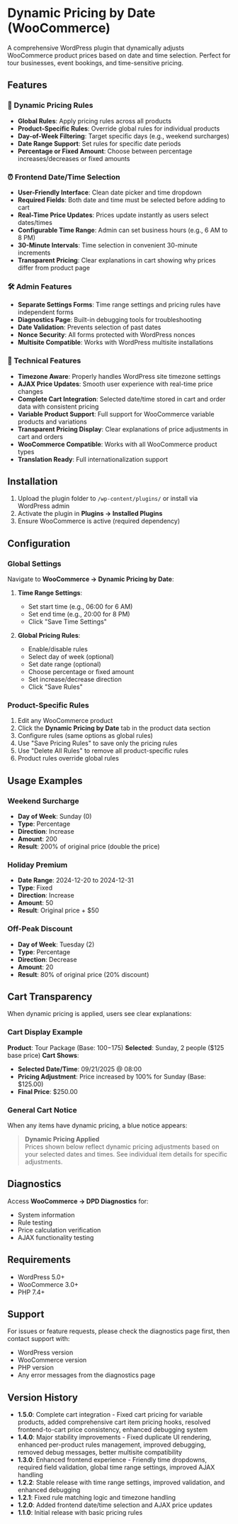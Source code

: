 # Dynamic Pricing by Date (WooCommerce)

A comprehensive WordPress plugin that dynamically adjusts WooCommerce product prices based on date and time selection. Perfect for tour businesses, event bookings, and time-sensitive pricing.

## Features

### 🎯 Dynamic Pricing Rules
- **Global Rules**: Apply pricing rules across all products
- **Product-Specific Rules**: Override global rules for individual products
- **Day-of-Week Filtering**: Target specific days (e.g., weekend surcharges)
- **Date Range Support**: Set rules for specific date periods
- **Percentage or Fixed Amount**: Choose between percentage increases/decreases or fixed amounts

### ⏰ Frontend Date/Time Selection
- **User-Friendly Interface**: Clean date picker and time dropdown
- **Required Fields**: Both date and time must be selected before adding to cart
- **Real-Time Price Updates**: Prices update instantly as users select dates/times
- **Configurable Time Range**: Admin can set business hours (e.g., 6 AM to 8 PM)
- **30-Minute Intervals**: Time selection in convenient 30-minute increments
- **Transparent Pricing**: Clear explanations in cart showing why prices differ from product page

### 🛠️ Admin Features
- **Separate Settings Forms**: Time range settings and pricing rules have independent forms
- **Diagnostics Page**: Built-in debugging tools for troubleshooting
- **Date Validation**: Prevents selection of past dates
- **Nonce Security**: All forms protected with WordPress nonces
- **Multisite Compatible**: Works with WordPress multisite installations

### 🔧 Technical Features
- **Timezone Aware**: Properly handles WordPress site timezone settings
- **AJAX Price Updates**: Smooth user experience with real-time price changes
- **Complete Cart Integration**: Selected date/time stored in cart and order data with consistent pricing
- **Variable Product Support**: Full support for WooCommerce variable products and variations
- **Transparent Pricing Display**: Clear explanations of price adjustments in cart and orders
- **WooCommerce Compatible**: Works with all WooCommerce product types
- **Translation Ready**: Full internationalization support

## Installation

1. Upload the plugin folder to `/wp-content/plugins/` or install via WordPress admin
2. Activate the plugin in **Plugins → Installed Plugins**
3. Ensure WooCommerce is active (required dependency)

## Configuration

### Global Settings
Navigate to **WooCommerce → Dynamic Pricing by Date**:

1. **Time Range Settings**:
   - Set start time (e.g., 06:00 for 6 AM)
   - Set end time (e.g., 20:00 for 8 PM)
   - Click "Save Time Settings"

2. **Global Pricing Rules**:
   - Enable/disable rules
   - Select day of week (optional)
   - Set date range (optional)
   - Choose percentage or fixed amount
   - Set increase/decrease direction
   - Click "Save Rules"

### Product-Specific Rules
1. Edit any WooCommerce product
2. Click the **Dynamic Pricing by Date** tab in the product data section
3. Configure rules (same options as global rules)
4. Use "Save Pricing Rules" to save only the pricing rules
5. Use "Delete All Rules" to remove all product-specific rules
6. Product rules override global rules

## Usage Examples

### Weekend Surcharge
- **Day of Week**: Sunday (0)
- **Type**: Percentage
- **Direction**: Increase
- **Amount**: 200
- **Result**: 200% of original price (double the price)

### Holiday Premium
- **Date Range**: 2024-12-20 to 2024-12-31
- **Type**: Fixed
- **Direction**: Increase
- **Amount**: 50
- **Result**: Original price + $50

### Off-Peak Discount
- **Day of Week**: Tuesday (2)
- **Type**: Percentage
- **Direction**: Decrease
- **Amount**: 20
- **Result**: 80% of original price (20% discount)

## Cart Transparency

When dynamic pricing is applied, users see clear explanations:

### Cart Display Example
**Product**: Tour Package (Base: $100-$175)
**Selected**: Sunday, 2 people ($125 base price)
**Cart Shows**:
- **Selected Date/Time**: 09/21/2025 @ 08:00
- **Pricing Adjustment**: Price increased by 100% for Sunday (Base: $125.00)
- **Final Price**: $250.00

### General Cart Notice
When any items have dynamic pricing, a blue notice appears:
> **Dynamic Pricing Applied**  
> Prices shown below reflect dynamic pricing adjustments based on your selected dates and times. See individual item details for specific adjustments.

## Diagnostics

Access **WooCommerce → DPD Diagnostics** for:
- System information
- Rule testing
- Price calculation verification
- AJAX functionality testing

## Requirements

- WordPress 5.0+
- WooCommerce 3.0+
- PHP 7.4+

## Support

For issues or feature requests, please check the diagnostics page first, then contact support with:
- WordPress version
- WooCommerce version
- PHP version
- Any error messages from the diagnostics page

## Version History

- **1.5.0**: Complete cart integration - Fixed cart pricing for variable products, added comprehensive cart item pricing hooks, resolved frontend-to-cart price consistency, enhanced debugging system
- **1.4.0**: Major stability improvements - Fixed duplicate UI rendering, enhanced per-product rules management, improved debugging, removed debug messages, better multisite compatibility
- **1.3.0**: Enhanced frontend experience - Friendly time dropdowns, required field validation, global time range settings, improved AJAX handling
- **1.2.2**: Stable release with time range settings, improved validation, and enhanced debugging
- **1.2.1**: Fixed rule matching logic and timezone handling
- **1.2.0**: Added frontend date/time selection and AJAX price updates
- **1.1.0**: Initial release with basic pricing rules

